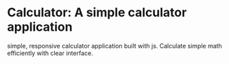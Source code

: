 # Calculator: A simple calculator application

simple, responsive calculator application built with js. Calculate simple math efficiently with clear interface.
